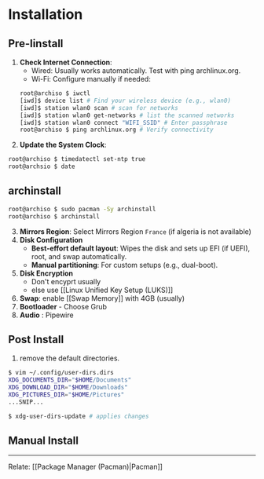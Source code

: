 # Installation
## Pre-Iinstall
1. **Check Internet Connection**:
    - Wired: Usually works automatically. Test with ping archlinux.org.
    - Wi-Fi: Configure manually if needed:
	```bash
    root@archiso $ iwctl
    [iwd]$ device list # Find your wireless device (e.g., wlan0) 
    [iwd]$ station wlan0 scan # scan for networks
    [iwd]$ station wlan0 get-networks # list the scanned networks
    [iwd]$ station wlan0 connect "WIFI_SSID" # Enter passphrase
	root@archiso $ ping archlinux.org # Verify connectivity
	```
2. **Update the System Clock**:
```bash
root@archiso $ timedatectl set-ntp true
root@archsio $ date
```
## archinstall
```bash
root@archiso $ sudo pacman -Sy archinstall
root@archiso $ archinstall
```
3. **Mirrors Region**: Select Mirrors Region `France` (if algeria is not available)
4. **Disk Configuration**
	- **Best-effort default layout**: Wipes the disk and sets up EFI (if UEFI), root, and swap automatically.    
	- **Manual partitioning**: For custom setups (e.g., dual-boot).
5. **Disk Encryption**
	- Don't encyprt usually
	- else use [[Linux Unified Key Setup (LUKS)]]
6. **Swap**: enable [[Swap Memory]] with 4GB (usually)
7. **Bootloader** - Choose Grub
8. **Audio** : Pipewire
## **Post Install**
1. remove the default directories.
```bash
$ vim ~/.config/user-dirs.dirs
XDG_DOCUMENTS_DIR="$HOME/Documents"
XDG_DOWNLOAD_DIR="$HOME/Downloads"
XDG_PICTURES_DIR="$HOME/Pictures"
...SNIP...

$ xdg-user-dirs-update # applies changes
```

## Manual Install
---
Relate: [[Package Manager (Pacman)|Pacman]]